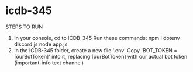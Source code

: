 # icdb-345

STEPS TO RUN
1.  In your console, cd to ICDB-345
    Run these commands: 
        npm i dotenv discord.js
        node app.js
2.  In the ICDB-345 folder, create a new file '.env'
    Copy 'BOT_TOKEN = [ourBotToken]' into it, replacing [ourBotToken] with our actual bot token (important-info text channel)
    